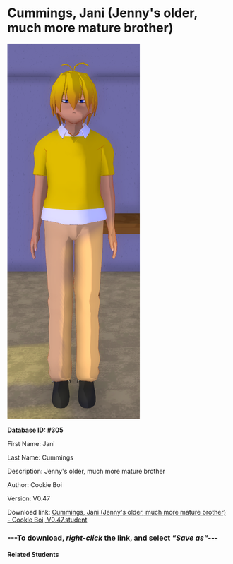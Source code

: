 # Cummings, Jani (Jenny's older, much more mature brother)

<img src="Files/Cummings, Jani (Jenny's older, much more mature brother).png" title="Cummings, Jani (Jenny's older, much more mature brother) - Cookie Boi, V0.47">

**Database ID: #305**

First Name: Jani

Last Name: Cummings

Description: Jenny's older, much more mature brother

Author: Cookie Boi

Version: V0.47

Download link: <a href="https://raw.githubusercontent.com/Arbiter1223/Daigaku-Gurashi-Custom-Students/master/Students/Files/Cummings%2C%20Jani%20(Jenny's%20older%2C%20much%20more%20mature%20brother)%20-%20Cookie%20Boi%2C%20V0.47.student">Cummings, Jani (Jenny's older, much more mature brother) - Cookie Boi, V0.47.student</a>

### ---**To download, _right-click_ the link, and select _"Save as"_**---

#### Related Students

